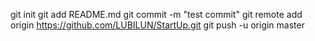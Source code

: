 git init
git add README.md
git commit -m "test commit"
git remote add origin https://github.com/LUBILUN/StartUp.git
git push -u origin master

